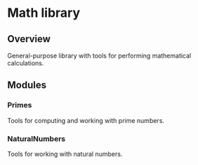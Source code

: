 # Math library

## Overview

General-purpose library with tools for performing mathematical calculations.

## Modules

### Primes

Tools for computing and working with prime numbers.

### NaturalNumbers

Tools for working with natural numbers.

